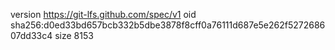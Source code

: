 version https://git-lfs.github.com/spec/v1
oid sha256:d0ed33bd657bcb332b5dbe3878f8cff0a76111d687e5e262f527268607dd33c4
size 8153
